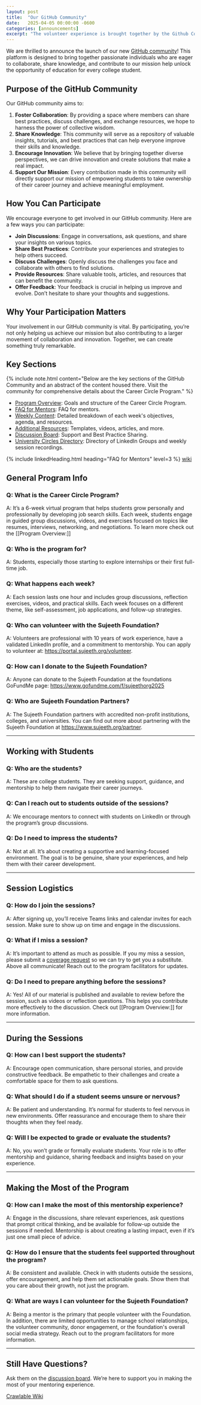```yaml
---
layout: post
title:  "Our GitHub Community"
date:   2025-04-05 00:00:00 -0600
categories: [announcements]
excerpt: "The volunteer experience is brought together by the Github Community.  The wiki and discussion board powered community makes it easy to share knowledge.  Key Sections include a FAQ, the Career Circle Program Structure and Weekly Agenda's.  There's even an inventory of content that clearly explains the purpose behind the content."
---
```

We are thrilled to announce the launch of our new [GitHub community](https://github.com/SujeethFoundation/sujeethfoundation.github.io/wiki)! This platform is designed to bring together passionate individuals who are eager to collaborate, share knowledge, and contribute to our mission help unlock the opportunity of education for every college student.

## Purpose of the GitHub Community

Our GitHub community aims to:

1. **Foster Collaboration**: By providing a space where members can share best practices, discuss challenges, and exchange resources, we hope to harness the power of collective wisdom.
2. **Share Knowledge**: This community will serve as a repository of valuable insights, tutorials, and best practices that can help everyone improve their skills and knowledge.
3. **Encourage Innovation**: We believe that by bringing together diverse perspectives, we can drive innovation and create solutions that make a real impact.
4. **Support Our Mission**: Every contribution made in this community will directly support our mission of empowering students to take ownership of their career journey and achieve meaningful employment.

## How You Can Participate

We encourage everyone to get involved in our GitHub community. Here are a few ways you can participate:

- **Join Discussions**: Engage in conversations, ask questions, and share your insights on various topics.
- **Share Best Practices**: Contribute your experiences and strategies to help others succeed.
- **Discuss Challenges**: Openly discuss the challenges you face and collaborate with others to find solutions.
- **Provide Resources**: Share valuable tools, articles, and resources that can benefit the community.
- **Offer Feedback**: Your feedback is crucial in helping us improve and evolve. Don’t hesitate to share your thoughts and suggestions.

## Why Your Participation Matters

Your involvement in our GitHub community is vital. By participating, you’re not only helping us achieve our mission but also contributing to a larger movement of collaboration and innovation. Together, we can create something truly remarkable.

## Key Sections
{% include note.html content="Below are the key sections of the GitHub Community and an abstract of the content housed there.  Visit the community for comprehensive details about the Career Circle Program." %}

- [Program Overview](https://github.com/SujeethFoundation/sujeethfoundation.github.io/wiki/Program-Overview%3A): Goals and structure of the Career Circle Program.
- [FAQ for Mentors](#faq-for-mentors): FAQ for mentors.
- [Weekly Content](https://github.com/SujeethFoundation/sujeethfoundation.github.io/wiki/Weekly-Content%3A): Detailed breakdown of each week's objectives, agenda, and resources.
- [Additional Resources](https://github.com/SujeethFoundation/sujeethfoundation.github.io/wiki/Additional-Resources%3A): Templates, videos, articles, and more.
- [Discussion Board](https://github.com/SujeethFoundation/sujeethfoundation.github.io/discussions): Support and Best Practice Sharing.
- [University Circles Directory](https://github.com/SujeethFoundation/sujeethfoundation.github.io/discussions): Directory of LinkedIn Groups and weekly session recordings.

{% include linkedHeading.html heading="FAQ for Mentors" level=3 %} [wiki](https://github.com/SujeethFoundation/sujeethfoundation.github.io/wiki/FAQ-for-Mentors)

## General Program Info

### Q: What is the Career Circle Program?
A: It’s a 6-week virtual program that helps students grow personally and professionally by developing job search skills. Each week, students engage in guided group discussions, videos, and exercises focused on topics like resumes, interviews, networking, and negotiations.  To learn more check out the [[Program Overview:]]

### Q: Who is the program for?
A: Students, especially those starting to explore internships or their first full-time job. 

### Q: What happens each week?
A: Each session lasts one hour and includes group discussions, reflection exercises, videos, and practical skills. Each week focuses on a different theme, like self-assessment, job applications, and follow-up strategies.

### Q: Who can volunteer with the Sujeeth Foundation?
A: Volunteers are professional with 10 years of work experience, have a validated LinkedIn profile, and a commitment to mentorship.  You can apply to volunteer at: https://portal.sujeeth.org/volunteer. 

### Q: How can I donate to the Sujeeth Foundation?
A: Anyone can donate to the Sujeeth Foundation at the foundations GoFundMe page: https://www.gofundme.com/f/sujeethorg2025

### Q: Who are Sujeeth Foundation Partners?
A: The Sujeeth Foundation partners with accredited non-profit institutions, colleges, and universities.  You can find out more about partnering with the Sujeeth Foundation at https://www.sujeeth.org/partner.

---

## Working with Students

### Q: Who are the students?
A: These are college students. They are seeking support, guidance, and mentorship to help them navigate their career journeys.

### Q: Can I reach out to students outside of the sessions?
A: We encourage mentors to connect with students on LinkedIn or through the program’s group discussions. 

### Q: Do I need to impress the students?
A: Not at all. It’s about creating a supportive and learning-focused environment. The goal is to be genuine, share your experiences, and help them with their career development.

---

## Session Logistics

### Q: How do I join the sessions?
A: After signing up, you’ll receive Teams links and calendar invites for each session. Make sure to show up on time and engage in the discussions.

### Q: What if I miss a session?
A: It’s important to attend as much as possible. If you my miss a session, please submit a [coverage request](https://portal.sujeeth.org/circle/coverage) so we can try to get you a substitute.  Above all communicate!  Reach out to the program facilitators for updates.

### Q: Do I need to prepare anything before the sessions?
A: Yes! All of our material is published and available to review before the session, such as videos or reflection questions. This helps you contribute more effectively to the discussion.  Check out [[Program Overview:]] for more information.

---

## During the Sessions

### Q: How can I best support the students?
A: Encourage open communication, share personal stories, and provide constructive feedback. Be empathetic to their challenges and create a comfortable space for them to ask questions.

### Q: What should I do if a student seems unsure or nervous?
A: Be patient and understanding. It’s normal for students to feel nervous in new environments. Offer reassurance and encourage them to share their thoughts when they feel ready.

### Q: Will I be expected to grade or evaluate the students?
A: No, you won’t grade or formally evaluate students. Your role is to offer mentorship and guidance, sharing feedback and insights based on your experience.

---

## Making the Most of the Program

### Q: How can I make the most of this mentorship experience?
A: Engage in the discussions, share relevant experiences, ask questions that prompt critical thinking, and be available for follow-up outside the sessions if needed. Mentorship is about creating a lasting impact, even if it’s just one small piece of advice.

### Q: How do I ensure that the students feel supported throughout the program?
A: Be consistent and available. Check in with students outside the sessions, offer encouragement, and help them set actionable goals. Show them that you care about their growth, not just the program.

### Q: What are ways I can volunteer for the Sujeeth Foundation?
A: Being a mentor is the primary that people volunteer with the Foundation.  In addition, there are limited opportunities to manage school relationships, the volunteer community, donor engagement, or the foundation's overall social media strategy.   Reach out to the program facilitators for more information.

---

## Still Have Questions?
Ask them on the [discussion board](https://github.com/SujeethFoundation/sujeethfoundation.github.io/discussions). We’re here to support you in making the most of your mentoring experience.



[Crawlable Wiki](https://github-wiki-see.page/m/SujeethFoundation/sujeethfoundation.github.io/wiki) 

